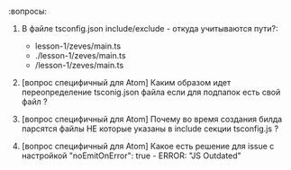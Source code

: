 :вопросы:

1. В файле tsconfig.json include/exclude - откуда учитываются пути?:
    * lesson-1/zeves/main.ts
    * ./lesson-1/zeves/main.ts
    * /lesson-1/zeves/main.ts

2. [вопрос специфичный для Atom] Каким образом идет переопределение tsconig.json файла если для подпапок есть свой файл ?

3. [вопрос специфичный для Atom] Почему во время создания билда <F6> парсятся файлы НЕ которые указаны в include секции tsconfig.js ?

4. [вопрос специфичный для Atom] Какое есть решение для issue с настройкой "noEmitOnError": true - ERROR: "JS Outdated"
